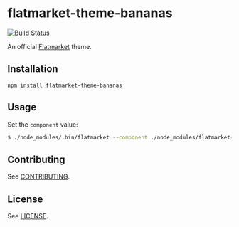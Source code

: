 # flatmarket-theme-bananas

[![Build Status](https://circleci.com/gh/christophercliff/flatmarket-theme-bananas.svg?style=shield)](https://circleci.com/gh/christophercliff/flatmarket-theme-bananas)

An official [Flatmarket](https://json.expert/flatmarket/) theme.

## Installation

```
npm install flatmarket-theme-bananas
```

## Usage

Set the `component` value:

```sh
$ ./node_modules/.bin/flatmarket --component ./node_modules/flatmarket-theme-bananas/index.jsx
```

## Contributing

See [CONTRIBUTING](https://github.com/christophercliff/flatmarket/blob/master/CONTRIBUTING.md).

## License

See [LICENSE](https://github.com/christophercliff/flatmarket/blob/master/LICENSE.md).
